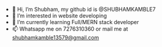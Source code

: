 - 👋 Hi, I’m Shubham, my github id is @SHUBHAMKAMBLE7
- 👀 I’m interested in website developing
- 🌱 I’m currently learning Full/MERN stack developer 
- 📫 Whatsapp me on 7276310360 or mail me at shubhamkamble13579@gmail.com

<!---
SHUBHAMKAMBLE7/SHUBHAMKAMBLE7 is a ✨ special ✨ repository because its `README.md` (this file) appears on your GitHub profile.
You can click the Preview link to take a look at your changes.
--->
